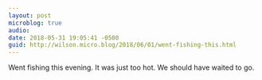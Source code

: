 ```yaml
---
layout: post
microblog: true
audio: 
date: 2018-05-31 19:05:41 -0500
guid: http://wilson.micro.blog/2018/06/01/went-fishing-this.html
---
```

Went fishing this evening. It was just too hot. We should have waited to go.
